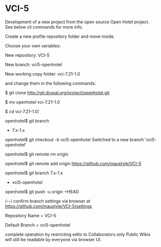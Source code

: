 VCI-5
===========

Development of a new project from the open source Open Hotel project. See below cli commands for more info.

Create a new profile repository folder and move inside.

Choose your own variables:

New repository: VCI-5

New branch: vci5-openhotel

New working copy folder: vci-7.21-1.0

and change them in the following commands:

$ git clone http://git.drupal.org/project/openhotel.git

$ mv openhotel vci-7.21-1.0

$ cd vci-7.21-1.0/

openhotel$ git branch
* 7.x-1.x

openhotel$ git checkout -b vci5-openhotel
Switched to a new branch 'vci5-openhotel'

openhotel$ git remote rm origin

openhotel$ git remote add origin https://github.com/maustyle/VCI-5

openhotel$ git branch
  7.x-1.x
* vci5-openhotel

openhotel$ git push -u origin +HEAD

/--/
confirm branch settings via browser at https://github.com/maustyle/VCI-5/settings

Repository Name = VCI-5

Default Branch = vci5-openhotel

complete operation by restricting edits to Collaborators only Public Wikis will still be readable by everyone via browser UI.


